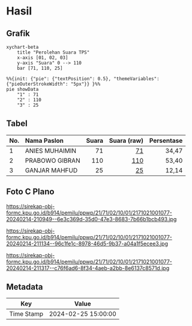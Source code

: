 # Hasil

## Grafik

```mermaid
xychart-beta
    title "Perolehan Suara TPS"
    x-axis [01, 02, 03]
    y-axis "Suara" 0 --> 110
    bar [71, 110, 25]
```

```mermaid
%%{init: {"pie": {"textPosition": 0.5}, "themeVariables": {"pieOuterStrokeWidth": "5px"}} }%%
pie showData
    "1" : 71
    "2" : 110
    "3" : 25
```

## Tabel

| No. | Nama Paslon    | Suara | Suara (raw) | Persentase |
|:--- |:-------------- | -----:| -----------:| ----------:|
| 1   | ANIES MUHAIMIN | 71    | [71][p-1]   | 34,47      |
| 2   | PRABOWO GIBRAN | 110   | [110][p-2]  | 53,40      |
| 3   | GANJAR MAHFUD  | 25    | [25][p-3]   | 12,14      |


[p-1]: https://github.com/gigit-pemilu/pemilu-2024-21-kepulauan-riau/blob/main/pilpres/hitung-suara/sub/21-kepulauan-riau/sub/71-kota-batam/sub/02-batu-ampar/sub/1001-tanjung-sengkuang/sub/077-tps/sub/paslon-1.txt
[p-2]: https://github.com/gigit-pemilu/pemilu-2024-21-kepulauan-riau/blob/main/pilpres/hitung-suara/sub/21-kepulauan-riau/sub/71-kota-batam/sub/02-batu-ampar/sub/1001-tanjung-sengkuang/sub/077-tps/sub/paslon-2.txt
[p-3]: https://github.com/gigit-pemilu/pemilu-2024-21-kepulauan-riau/blob/main/pilpres/hitung-suara/sub/21-kepulauan-riau/sub/71-kota-batam/sub/02-batu-ampar/sub/1001-tanjung-sengkuang/sub/077-tps/sub/paslon-3.txt

## Foto C Plano

https://sirekap-obj-formc.kpu.go.id/b914/pemilu/ppwp/21/71/02/10/01/2171021001077-20240214-210949--6e3c369d-35d0-47e3-8683-7b66b1bcb493.jpg

https://sirekap-obj-formc.kpu.go.id/b914/pemilu/ppwp/21/71/02/10/01/2171021001077-20240214-211134--96c1fe1c-8978-46d5-9b37-a04a1f5ecee3.jpg

https://sirekap-obj-formc.kpu.go.id/b914/pemilu/ppwp/21/71/02/10/01/2171021001077-20240214-211317--c76f6ad6-8f34-4aeb-a2bb-8e6137c8571d.jpg


## Metadata

| Key        | Value               |
| ---------- | ------------------- |
| Time Stamp | 2024-02-25 15:00:00 |



